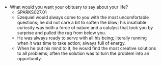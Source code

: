 - What would you want your obituary to say about your life?
	- SPARKS027.01
	- Ezequiel would always come to you with the most uncomfortable questions; he did not care a bit to soften the blow; his insatiable curiosity was both a force of nature and a catalyst that took you by surprise and pulled the rug from below you.
	- He was always ready to serve with all his being; literally running when it was time to take action; always full of energy.
	- When he put his mind to it, he would find the most creative solutions to all problems; often the solution was to turn the problem into an opportunity.